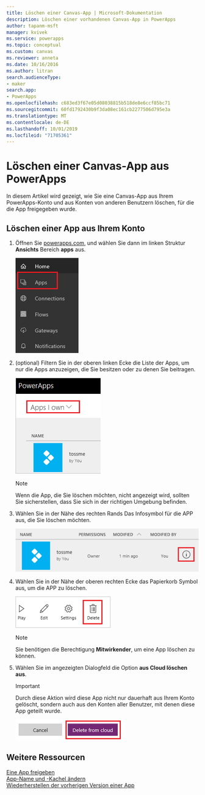 ```yaml
---
title: Löschen einer Canvas-App | Microsoft-Dokumentation
description: Löschen einer vorhandenen Canvas-App in PowerApps
author: tapanm-msft
manager: kvivek
ms.service: powerapps
ms.topic: conceptual
ms.custom: canvas
ms.reviewer: anneta
ms.date: 10/16/2016
ms.author: litran
search.audienceType:
- maker
search.app:
- PowerApps
ms.openlocfilehash: c683ed3f67e05d08038815b518de8e6ccf85bc71
ms.sourcegitcommit: 60fd1792430b9f3da08ec161cb2277506d795e3a
ms.translationtype: MT
ms.contentlocale: de-DE
ms.lasthandoff: 10/01/2019
ms.locfileid: "71705361"
---
```

# <a name="delete-a-canvas-app-from-powerapps"></a>Löschen einer Canvas-App aus PowerApps
In diesem Artikel wird gezeigt, wie Sie eine Canvas-App aus Ihrem PowerApps-Konto und aus Konten von anderen Benutzern löschen, für die die App freigegeben wurde.

## <a name="delete-an-app-from-your-account"></a>Löschen einer App aus Ihrem Konto
1. Öffnen Sie [powerapps.com](https://web.powerapps.com?utm_source=padocs&utm_medium=linkinadoc&utm_campaign=referralsfromdoc), und wählen Sie dann im linken Struktur **Ansichts** Bereich **apps** aus.
   
    ![](./media/delete-app/file-apps.png)
2. (optional) Filtern Sie in der oberen linken Ecke die Liste der Apps, um nur die Apps anzuzeigen, die Sie besitzen oder zu denen Sie beitragen.
   
    ![](./media/delete-app/filter-list.png)
   
    > [!NOTE]
   > Wenn die App, die Sie löschen möchten, nicht angezeigt wird, sollten Sie sicherstellen, dass Sie sich in der richtigen Umgebung befinden.
3. Wählen Sie in der Nähe des rechten Rands Das Infosymbol für die APP aus, die Sie löschen möchten.
   
    ![](./media/delete-app/app-options.png)
4. Wählen Sie in der Nähe der oberen rechten Ecke das Papierkorb Symbol aus, um die APP zu löschen.
   
    ![](./media/delete-app/delete-icon.png)
   
    > [!NOTE]
   > Sie benötigen die Berechtigung **Mitwirkender**, um eine App löschen zu können.
5. Wählen Sie im angezeigten Dialogfeld die Option **aus Cloud löschen aus**.  
   
    > [!IMPORTANT]
   > Durch diese Aktion wird diese App nicht nur dauerhaft aus Ihrem Konto gelöscht, sondern auch aus den Konten aller Benutzer, mit denen diese App geteilt wurde.
   
    ![](./media/delete-app/delete-button.png)

## <a name="more-resources"></a>Weitere Ressourcen
[Eine App freigeben](share-app.md)  
[App-Name und -Kachel ändern](set-name-tile.md)  
[Wiederherstellen der vorherigen Version einer App](restore-an-app.md)  

